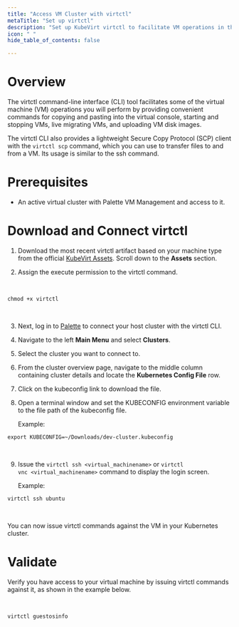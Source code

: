 ```yaml
---
title: "Access VM Cluster with virtctl"
metaTitle: "Set up virtctl"
description: "Set up KubeVirt virtctl to facilitate VM operations in the Spectro VM Dashboard web interface."
icon: " "
hide_table_of_contents: false

---
```







# Overview

The virtctl command-line interface (CLI) tool facilitates some of the virtual machine (VM) operations you will perform by providing convenient commands for copying and pasting into the virtual console, starting and stopping VMs, live migrating VMs, and uploading VM disk images.

The virtctl CLI also provides a lightweight Secure Copy Protocol (SCP) client with the `virtctl scp` command, which you can use to transfer files to and from a VM. Its usage is similar to the ssh command.


# Prerequisites

- An active virtual cluster with Palette VM Management and access to it.



# Download and Connect virtctl

1. Download the most recent virtctl artifact based on your machine type from the official [KubeVirt Assets](https://github.com/kubevirt/kubevirt/releases/tag/v0.60.0-alpha.0). Scroll down to the **Assets** section.


2. Assign the execute permission to the virtctl command.

<br />

  ```shell
  chmod +x virtctl 
  ```
<br />

3. Next, log in to [Palette](https://console.spectrocloud.com) to connect your host cluster with the virtctl CLI.


4. Navigate to the left **Main Menu** and select **Clusters**. 


5. Select the cluster you want to connect to.


6. From the cluster overview page, navigate to the middle column containing cluster details and locate the **Kubernetes Config File** row.


7. Click on the kubeconfig link to download the file.


8. Open a terminal window and set the KUBECONFIG environment variable to the file path of the kubeconfig file.

    Example:
  ```shell
  export KUBECONFIG=~/Downloads/dev-cluster.kubeconfig 
  ```

  <br />

9. Issue the `virtctl ssh <virtual_machinename>` or `virtctl vnc <virtual_machinename>` command to display the login screen.

    Example:
  ```shell
  virtctl ssh ubuntu 
  ```

  <br />

You can now issue virtctl commands against the VM in your Kubernetes cluster.

# Validate

Verify you have access to your virtual machine by issuing virtctl commands against it, as shown in the example below.

<br />

```bash
virtctl guestosinfo
```